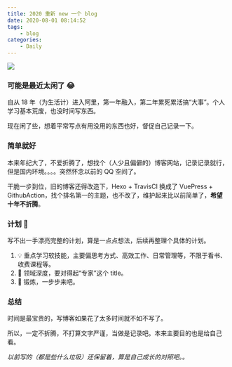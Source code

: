 ```yaml
---
title: 2020 重新 new 一个 blog
date: 2020-08-01 08:14:52
tags:
    - blog
categories:
    - Daily
---
```


![](https://pico.oss-cn-hangzhou.aliyuncs.com/uPic/qSQw3w.jpg)

### 可能是最近太闲了 😂

<!-- more -->

自从 18 年（为生活计）进入阿里，第一年融入，第二年累死累活搞“大事”。个人学习基本荒废，也没时间写东西。

现在闲了些，想着平常写点有用没用的东西也好，督促自己记录一下。

### 简单就好

本来年纪大了，不爱折腾了，想找个（人少且偏僻的）博客网站，记录记录就行，但是国内环境。。。。突然怀念以前的 QQ 空间了。

干脆一步到位，旧的博客还得改造下，Hexo + TravisCI 换成了 VuePress + GithubAction，找个排名第一的主题，也不改了，维护起来比以前简单了，**希望十年不折腾**。

### 计划 💪

写不出一手漂亮完整的计划，算是一点点想法，后续再整理个具体的计划。

1. 💡 重点学习软技能，主要偏思考方式、高效工作、日常管理等，不限于看书、收费课程等。
2. 👷 领域深度，要对得起“专家”这个 title。
3. 🏃 锻炼，一步步来吧。

### 总结

时间是最宝贵的，写博客如果花了太多时间就不如不写了。

所以，一定不折腾，不打算文字严谨，当做是记录吧。本来主要目的也是给自己看。

_以前写的（都是些什么垃圾）还保留着，算是自己成长的对照吧。。_
